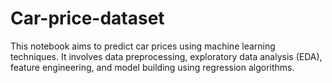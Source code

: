 # Car-price-dataset
This notebook aims to predict car prices using machine learning techniques. It involves data preprocessing, exploratory data analysis (EDA), feature engineering, and model building using regression algorithms.
